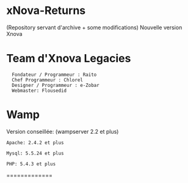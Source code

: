 xNova-Returns
=============
(Repository servant d'archive + some modifications)
Nouvelle version Xnova

Team d'Xnova Legacies
=============
      Fondateur / Programmeur : Raito
      Chef Programmeur : Chlorel
      Designer / Programmeur : e-Zobar
      Webmaster: Flousedid

Wamp
=============

Version conseillée: (wampserver 2.2 et plus)

    Apache: 2.4.2 et plus

    Mysql: 5.5.24 et plus

    PHP: 5.4.3 et plus

=============
